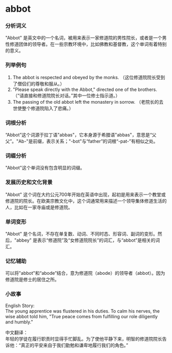 # abbot

### 分析词义

  

"Abbot" 是英文中的一个名词，被用来表示一家修道院的男性院长，或者是一个男性修道团体的领导者。在一些宗教环境中，比如佛教和基督教，这个单词有着特别的意义。

  

### 列举例句

  

1.  The abbot is respected and obeyed by the monks. （这位修道院院长受到了僧侣们的尊敬和服从。）
2.  "Please speak directly with the Abbot," directed one of the brothers.（“请直接和修道院院长对话。”其中一位修士指示道。）
3.  The passing of the old abbot left the monastery in sorrow. （老院长的去世使整个修道院陷入了悲痛。）

  

### 词根分析

  

“Abbot”这个词源于拉丁语"abbas"，它本身源于希腊语"abbas"，意思是“父父”。"Ab-"是前缀，表示关系；"-bot"与“father”的词根“-pat-”有相似之处。

  

### 词缀分析

  

"Abbot"这个单词没有包含明显的词缀。

  

### 发展历史和文化背景

  

"Abbot" 这个词在大约公元700年开始在英语中出现，起初是用来表示一个教堂或修道院的院长。在欧美宗教文化中，这个词通常用来描述一个领导集体修道生活的人，比如在一家寺庙或是修道院。

  

### 单词变形

  

"Abbot" 是个名词，不存在单复数、动词、不同时态、形容词、副词的变形。然后，"abbey" 是表示“修道院”及“女修道院院长”的词汇，与“abbot”是相关的词汇。

  

### 记忆辅助

  

可以将"abbot"和“abode”结合，意为修道院（abode）的领导者（abbot）。因为修道院是修士的居住之所。

  

### 小故事

  

English Story:  
The young apprentice was flustered in his duties. To calm his nerves, the wise abbot told him, "True peace comes from fulfilling our role diligently and humbly."

  

中文翻译：  
年轻的学徒在履行职责时显得手忙脚乱。为了使他平静下来，明智的修道院院长告诉他：“真正的平安来自于我们勤勉和谦卑地履行我们的角色。”
